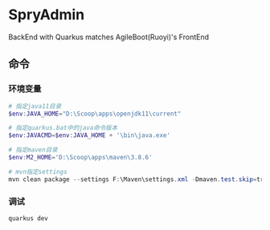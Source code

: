 # SpryAdmin
BackEnd with Quarkus matches AgileBoot(Ruoyi)'s FrontEnd


## 命令

### 环境变量
```powershell
# 指定java11目录
$env:JAVA_HOME="D:\Scoop\apps\openjdk11\current"

# 指定quarkus.bat中的java命令版本
$env:JAVACMD=$env:JAVA_HOME + '\bin\java.exe'

# 指定maven目录
$env:M2_HOME='D:\Scoop\apps\maven\3.8.6'

# mvn指定settings
mvn clean package --settings F:\Maven\settings.xml -Dmaven.test.skip=true
```

### 调试
```shell
quarkus dev
```